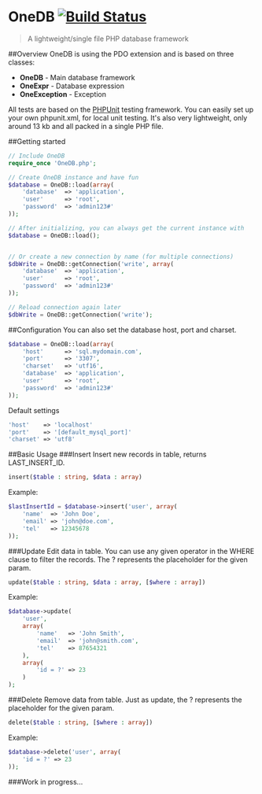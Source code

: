 OneDB [![Build Status](https://travis-ci.org/cvgellhorn/OneDB.svg?branch=master)](https://travis-ci.org/cvgellhorn/OneDB)
===========

> A lightweight/single file PHP database framework

##Overview
OneDB is using the PDO extension and is based on three classes:

* <b>OneDB</b> - Main database framework
* <b>OneExpr</b> - Database expression
* <b>OneException</b> - Exception

All tests are based on the [PHPUnit](http://phpunit.de/) testing framework. You can easily set up your own phpunit.xml, for local unit testing. It's also very lightweight, only around 13 kb and all packed in a single PHP file.

##Getting started
```php
// Include OneDB
require_once 'OneDB.php';

// Create OneDB instance and have fun
$database = OneDB::load(array(
    'database'  => 'application',
    'user'      => 'root',
    'password'  => 'admin123#'
));

// After initializing, you can always get the current instance with
$database = OneDB::load();


// Or create a new connection by name (for multiple connections)
$dbWrite = OneDB::getConnection('write', array(
    'database'  => 'application',
    'user'      => 'root',
    'password'  => 'admin123#'
));

// Reload connection again later
$dbWrite = OneDB::getConnection('write');
```

##Configuration
You can also set the database host, port and charset.
```php
$database = OneDB::load(array(
	'host'      => 'sql.mydomain.com',
    'port'      => '3307',
    'charset'   => 'utf16',
    'database'  => 'application',
    'user'      => 'root',
    'password'  => 'admin123#'
));
```

Default settings
```php
'host'    => 'localhost'
'port'    => '[default_mysql_port]'
'charset' => 'utf8'
```

##Basic Usage
###Insert
Insert new records in table, returns LAST_INSERT_ID.

```php
insert($table : string, $data : array)
```

Example:
```php
$lastInsertId = $database->insert('user', array(
	'name'  => 'John Doe',
    'email' => 'john@doe.com',
    'tel'   => 12345678
));
```

###Update
Edit data in table. You can use any given operator in the WHERE clause to filter the records. The ? represents the placeholder for the given param.

```php
update($table : string, $data : array, [$where : array])
```

Example:
```php
$database->update(
	'user',
    array(
		'name'   => 'John Smith',
    	'email'  => 'john@smith.com',
    	'tel'    => 87654321
    ),
    array(
    	'id = ?' => 23
    )
);
```

###Delete
Remove data from table. Just as update, the ? represents the placeholder for the given param.

```php
delete($table : string, [$where : array])
```

Example:
```php
$database->delete('user', array(
	'id = ?' => 23
));
```

###Work in progress...